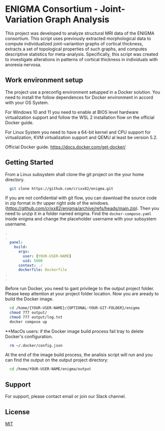 
# ENIGMA Consortium - Joint-Variation Graph Analysis

This project was developed to analyze structural MRI data of the ENIGMA consortium. This script uses previously extracted morphological data to compute individualized joint-variantion graphs of cortical thickness, extracts a set of topological properties of such graphs, and computes descriptive statistics for meta-analysis. 
Specifically, this script was created to investigate alterations in patterns of cortical thickness in individuals with anorexia nervosa.


## Work environment setup

The project use a preconfig environment setupped in a Docker solution. You need to install the follow dependences for Docker environment in accord with your OS System.

For Windows 10 and 11 you need to enable at BIOS level hardware virtualization support and follow the WSL 2 installation flow on the official Docker guide.

For Linux System you need to have a 64-bit kernel and CPU support for virtualization, KVM virtualization support and QEMU al least be version 5.2.

Official Docker guide.
https://docs.docker.com/get-docker/


## Getting Started

From a Linux subsystem shall clone the git project on the your home directory.

```bash
  git clone https://github.com/crixx82/enigma.git
```
If you are not confidential with git flow, you can dawnload the source code in zip format in thr upper right side of the windows. (https://github.com/crixx82/enigma/archive/refs/heads/main.zip).
Then you need to unzip it in a folder named enigma.
Find the `docker-compose.yaml` inside enigma and change the placeholder username with your subsystem username.
```yaml
.
.
  panel:
    build:
      args:
        user: {YOUR-USER-NAME}
        uid: 5000
      context: ./
      dockerfile: Dockerfile
.
.
```

Before run Docker, you need to gant privilege to the output project folder. Please keep attention at your project folder location. Now you are aready to build the Docker image.

```bash
  cd /home/{YOUR-USER-NAME}/{OPTIONAL-YOUR-GIT-FOLDER}/enigma
  chmod 777 output/
  chmod 777 output/log.txt
  docker compose up
```
**MacOs users: if the Docker image build process fail tray to delete Docker's configuration.
```bash
  rm ~/.docker/config.json
```

At the end of the image build process, the analisis script will run and you can find the output on the output project directory:

```bash
  cd /home/YOUR-USER-NAME/enigma/output
```
## Support

For support, please contact email or join our Slack channel.


## License

[MIT](https://choosealicense.com/licenses/mit/)

